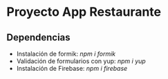# Proyecto App Restaurante

## Dependencias
* Instalación de formik: _npm i formik_
* Validación de formularios con yup: _npm i yup_
* Instalación de Firebase: _npm i firebase_